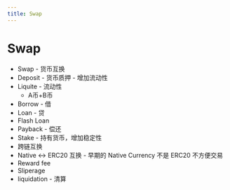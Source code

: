 ```yaml
---
title: Swap
---
```



# Swap

- Swap - 货币互换
- Deposit - 货币质押 - 增加流动性
- Liquite - 流动性
  - A币+B币
- Borrow - 借
- Loan - 贷
- Flash Loan
- Payback - 偿还
- Stake - 持有货币，增加稳定性
- 跨链互换
- Native <-> ERC20 互换 - 早期的 Native Currency 不是 ERC20 不方便交易
- Reward fee
- Sliperage
- liquidation - 清算
